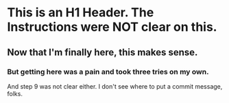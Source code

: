 # This is an H1 Header. The Instructions were NOT clear on this.
## Now that I'm finally here, this makes sense.
### But getting here was a pain and took three tries on my own.

And step 9 was not clear either.
I don't see where to put a commit message, folks.
